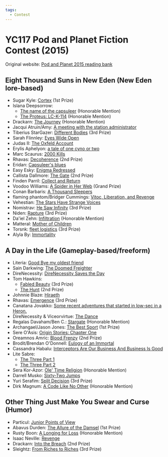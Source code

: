 ```yaml
---
tags:
  - Contest
---
```


# YC117 Pod and Planet Fiction Contest (2015)

Original website: [Pod and Planet 2015 reading bank](https://podandplanet.wixsite.com/podandplanet/copy-of-contest-entries)

## Eight Thousand Suns in New Eden (New Eden lore-based)

- Sugar Kyle: [Cortex](../authors/miscauthors/cortex.md) (1st Prize)
- Islana Deepsorrow:
    - [The name of the capsuleer](../authors/islanadeepsorrow/thenameofthecapsuleer.md) (Honorable Mention)
    - [The Proteus: LC-K-114](../authors/islanadeepsorrow/theproteuslck114.md) (Honorable Mention)
- Drackarn: [The Journey](../authors/drackarn/drackarn_thejourney.md) (Honorable Mention)
- Jacqui Atruin/Amy: [A meeting with the station administrator]()
- Tiberius StarGazer: [Different Bodies]() (3rd Prize)
- Sarah Flinnley: [Eyes Wide Open]()
- Judas II: [The Oxfeld Account]()
- Erylis Aphelyon: [a tale of one cyno or two]()
- Marc Scaurus: [2000 Kills]()
- Rhavas: [Decoherence]() (2nd Prize)
- Eridan: [Capsuleer's blues]()
- Easy Esky: [Enigma Redressed]()
- Callista Dallmore: [The Gate]() (2nd Prize)
- Finden Parril: [Collect and Return]()
- Voodoo Williams: [A Spider in Her Web]() (Grand Prize)
- Conan Barbaris: [A Thousand Sleepers]()
- flaming phantom/Bridger Cummings: [Vitoc, Liberation, and Revenge]()
- Vehestian: [The Stars Have Strange Voices]()
- Nomistrav: [He Saw Infinity]() (3rd Prize)
- Niden: [Rapture]() (3rd Prize)
- Da'iel Zehn: [Infiltration]() (Honorable Mention)
- Matteral: [Mother of Children]()
- Torsnk: [fleet logistics]() (3rd Prize)
- Alyla By: [Immortality]()

## A Day in the Life (Gameplay-based/freeform)

- Literia: [Good Bye my oldest friend]()
- Sain Darkwing: [The Doomed Freighter]()
- DireNecessity: [DireNecessity Saves the Day](../authors/direnecessity/direnecessitysavestheday.md)
- Tom Hawkins:
    - [Fabled Beauty](../authors/tomhawkins/fabledbeauty.md) (3rd Prize)
    - [The Hunt](../authors/tomhawkins/thehunt.md) (2nd Prize)
- Johnnie Blaze: [Hiraeth](../authors/miscauthors/hiraeth.md)
- Rhavas: [Emergence](../authors/rhavas/emergence.md) (3rd Prize)
- Canatana Jovakko: [Some recent adventures that started in low-sec in a Heron.](../authors/miscauthors/somerecentadventuresthatstartedinlowsecinaheron.md)
- DireNecessity & Viceorvirtue: [The Dance](../authors/direnecessity/thedance.md)
- Regalas Davaham/Ben C.: [Stargate](../authors/miscauthors/regalasdavaham_stargate.md) (Honorable Mention)
- Archangael/Jason Jones: [The Best Sport](../authors/miscauthors/thebestsport.md) (1st Prize)
- Sere O'Asis: [Origin Stories:  Chapter One](../authors/miscauthors/sereoasis_originstorieschapterone.md)
- Oreamnos Amric: [Blood Frenzy]() (2nd Prize)
- Brodit/Brendan O'Donnell: [Eulogy of an Immortal]()
- Cassandra Habalu: [Interceptors Are Our Business And Business Is Good]()
- Lite Sabre:
    - [The Three Part 1]()
    - [The Three Part 2]()
- Sera Kor-Azor: [Ole' Time Religion]() (Honorable Mention)
- Darrell Musko: [Sixty-Two Jumps]()
- Yuri Serafim: [Split Decision]() (3rd Prize)
- Dirk Magnum: [A Code Like No Other]() (Honorable Mention)


## Other Thing Just Make You Swear and Curse (Humor)

- Particul: [Junior Points of View]()
- Abavus Durden: [The Allure of the Damsel]() (1st Prize)
- Rusty Boon: [A Longing for Loss]() (Honorable Mention)
- Isaac Neville: [Revenge]()
- Drackarn: [Into the Breach](../authors/drackarn/intothebreach.md) (2nd Prize)
- Sleightz: [From Riches to Riches](../authors/miscauthors/fromrichestoriches.md) (3rd Prize)